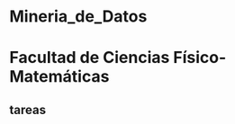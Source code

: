 # Mineria_de_Datos
# Facultad de Ciencias Físico-Matemáticas
## tareas
[Mapa MentaL 1]: (https://github.com/KeilaPuenteG/Mineria_de_Datos/blob/master/MapaMental_1_1807864.pdf)
